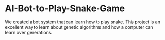 # AI-Bot-to-Play-Snake-Game
We created a bot system that can learn how to play snake. This project is an excellent way to learn about genetic algorithms and how a computer can learn over generations.
